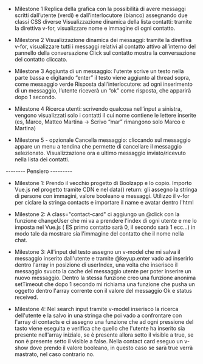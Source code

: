 - Milestone 1
  Replica della grafica con la possibilità di avere messaggi scritti dall’utente (verdi) e dall’interlocutore (bianco) assegnando due classi CSS diverse
  Visualizzazione dinamica della lista contatti: tramite la direttiva v-for, visualizzare nome e immagine di ogni contatto.

- Milestone 2
  Visualizzazione dinamica dei messaggi: tramite la direttiva v-for, visualizzare tutti i messaggi relativi al contatto attivo all’interno del pannello della conversazione
  Click sul contatto mostra la conversazione del contatto cliccato.

- Milestone 3
  Aggiunta di un messaggio: l’utente scrive un testo nella parte bassa e digitando “enter” il testo viene aggiunto al thread sopra, come messaggio verde
  Risposta dall’interlocutore: ad ogni inserimento di un messaggio, l’utente riceverà un “ok” come risposta, che apparirà dopo 1 secondo.

- Milestone 4
  Ricerca utenti: scrivendo qualcosa nell’input a sinistra, vengono visualizzati solo i contatti il cui nome contiene le lettere inserite (es, Marco, Matteo Martina -> Scrivo “mar” rimangono solo Marco e Martina)

- Milestone 5 - opzionale
  Cancella messaggio: cliccando sul messaggio appare un menu a tendina che permette di cancellare il messaggio selezionato.
  Visualizzazione ora e ultimo messaggio inviato/ricevuto nella lista dei contatti.

-------- Pensiero ---------

- Milestone 1:
  Prendo il vecchio progetto di Boolzapp e lo copio.
  Importo Vue.js nel progetto tramite CDN e nel data() return: gli assegno la stringa di persone con immagini, valore booleano e messaggi.
  Utilizzo il v-for per ciclare la stringa contacts e importare il name e avatar dentro l'html

- Milestone 2:
  A class="contact-card" ci aggiungo un @click con la funzione changeUser che mi va a prendere l'index di ogni utente e me lo imposta nel Vue.js ( ES primo contatto sarà 0, il secondo sarà 1 ecc...) in modo tale da mostrare sia l'immagine del contatto che il nome nella chat.

- Milestone 3:
  All'input del testo assegno un v-model che mi salva il messaggio inserito dall'utente e tramite @keyup.enter vado ad inserirlo dentro l'array in posizione di userIndex, una volta che inserisco il messaggio svuoto la cache del messaggio utente per poter inserire un nuovo messaggio.
  Dentro la stessa funzione creo una funzione anonima setTimeout che dopo 1 secondo mi richiama una funzione che pusha un oggetto dentro l'array corrente con il valore del messaggio Ok e status received.

- Milestone 4:
  Nel search input tramite v-model inserisco la ricerca dell'utente e la salvo in una stringa che poi vado a confrontare con l'array di contacts e ci assegno una funzione che ad ogni pressione del tasto viene eseguita e verifica che quello che l'utente ha inserito sia presente nell'array iniziale, se è presente allora setto il visible a true, se non è presente setto il visible a false. Nella contact card eseguo un v-show dove prendo il valore booleano, in questo caso se sarà true verrà mastrato, nel caso contrario no.
